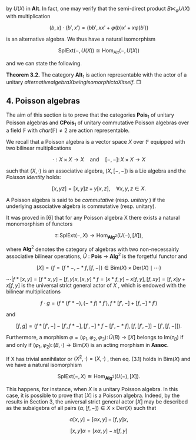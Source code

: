 by  $U(X)$  in **Alt**. In fact, one may verify that the semi-direct product  $B \ltimes_{\varphi} U(X)$ with multiplication

$$(b,x)\cdot(b',x') = (bb',xx'+\varphi(b)x'+x\varphi(b'))$$

is an alternative algebra. We thus have a natural isomorphism

$$\text{SplExt}(-, U(X)) \cong \text{Hom}_{\text{Alt}}(-, U(X))$$

and we can state the following.

**Theorem 3.2.** The category  $\mathbf{Alt}_1$  is action representable with the actor of a unitary  $alternative algebra X being isomorphic to X itself.$  $\Box$ 

## 4. Poisson algebras

The aim of this section is to prove that the categories  $\mathbf{Pois}_1$  of unitary Poisson algebras and  $\mathbf{CPois}_1$  of unitary commutative Poisson algebras over a field  $\mathbb{F}$  with  $char(\mathbb{F}) \neq 2$  are action representable.

We recall that a Poisson algebra is a vector space  $X$  over  $\mathbb{F}$  equipped with two bilinear multiplications

$$\cdot: X \times X \to X \quad \text{and} \quad [-,-] \colon X \times X \to X$$

such that  $(X, \cdot)$  is an associative algebra,  $(X, [-, -])$  is a Lie algebra and the *Poisson*  $identity$  holds:

$$[x, yz] = [x, y]z + y[x, z], \quad \forall x, y, z \in X.$$

A Poisson algebra is said to be *commutative* (resp.  $unitary$ ) if the underlying associative algebra is commutative (resp. unitary).

It was proved in [6] that for any Poisson algebra X there exists a natural monomorphism of functors

$$\tau \colon \text{SplExt}(-, X) \rightarrow \text{Hom}_{\mathbf{Alg}^2}(U(-), [X]),$$

where  $\mathbf{Alg}^2$  denotes the category of algebras with two non-necessairly associative bilinear operations,  $\tilde{U}$ : **Pois**  $\rightarrow$   $\mathbf{Alg}^2$  is the forgetful functor and

$$[X] = \{f = (f * -, - *f, [f, -]) \in \text{Bim}(X) \times \text{Der}(X) \mid \cdots \}$$

 $\cdots | f*[x,y] = [f*x,y] - [f,y]x, [x,y]*f = [x*f,y] - x[f,y], [f,xy] = [f,x]y + x[f,y]$ is the universal strict general actor of  $X$ , which is endowed with the bilinear multiplications

$$f \cdot g = (f * (f' * -), (- * f) * f'), f * [f', -] + [f, -] * f')$$

and

$$[f,g] = (f * [f', -] - [f', f * -], [f', -] * f - [f', - * f], [f, [f', -]] - [f', [f, -]]).$$

Furthermore, a morphism  $\varphi = (\varphi_1, \varphi_2, \varphi_3) \colon \tilde{U}(B) \to [X]$  belongs to  $\text{Im}(\tau_B)$  if and only if  $(\varphi_1, \varphi_2) \colon (B, \cdot) \to \text{Bim}(X)$  is an acting morphism in **Assoc**.

If X has trivial annihilator or  $(X^2, \cdot) = (X, \cdot)$ , then eq. (3.1) holds in  $\text{Bim}(X)$ and we have a natural isomorphism

$$\text{SplExt}(-, X) \cong \text{Hom}_{\mathbf{Alg}^2}(U(-), [X]).$$

This happens, for instance, when  $X$  is a unitary Poisson algebra. In this case, it is possible to prove that  $[X]$  is a Poisson algebra. Indeed, by the results in Section 3, the universal strict general actor  $[X]$  may be described as the subalgebra of all pairs  $(\alpha, [f, -]) \in X \times \text{Der}(X)$  such that

$$\alpha[x, y] = [\alpha x, y] - [f, y]x,$$
  
$$[x, y]\alpha = [x\alpha, y] - x[f, y]$$